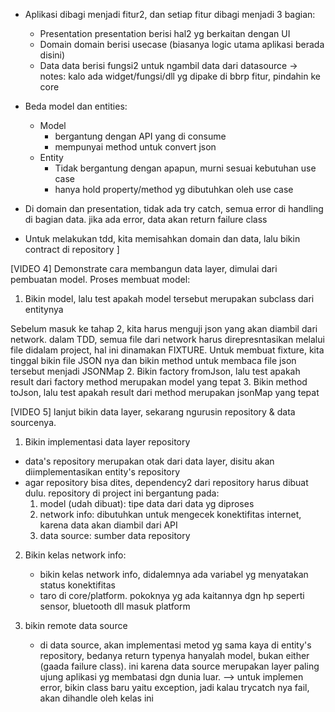 - Aplikasi dibagi menjadi fitur2, dan setiap fitur dibagi menjadi 3 bagian:
  - Presentation
    presentation berisi hal2 yg berkaitan dengan UI
  - Domain
    domain berisi usecase (biasanya logic utama aplikasi berada disini)
  - Data
    data berisi fungsi2 untuk ngambil data dari datasource
  -> notes: kalo ada widget/fungsi/dll yg dipake di bbrp fitur, pindahin ke core 

- Beda model dan entities:
  - Model 
    - bergantung dengan API yang di consume
    - mempunyai method untuk convert json
  - Entity
    - Tidak bergantung dengan apapun, murni sesuai kebutuhan use case
    - hanya hold property/method yg dibutuhkan oleh use case

- Di domain dan presentation, tidak ada try catch, semua error di handling di bagian data. 
  jika ada error, data akan return failure class

- Untuk melakukan tdd, kita memisahkan domain dan data, lalu bikin contract di repository ]


[VIDEO 4]
Demonstrate cara membangun data layer, dimulai dari pembuatan model.
Proses membuat model:
1. Bikin model, lalu test apakah model tersebut merupakan subclass dari entitynya

Sebelum masuk ke tahap 2, kita harus menguji json yang akan diambil dari network.
dalam TDD, semua file dari network harus direpresntasikan melalui file didalam project, 
hal ini dinamakan FIXTURE.
Untuk membuat fixture, kita tinggal bikin file JSON nya dan bikin method untuk membaca file json
tersebut menjadi JSONMap
2. Bikin factory fromJson, lalu test apakah result dari factory method merupakan model yang tepat
3. Bikin method toJson, lalu test apakah result dari method merupakan jsonMap yang tepat

[VIDEO 5]
lanjut bikin data layer, sekarang ngurusin repository & data sourcenya.
1. Bikin implementasi data layer repository
  - data's repository merupakan otak dari data layer, disitu akan 
    diimplementasikan entity's repository
  - agar repository bisa dites, dependency2 dari repository harus dibuat dulu.
    repository di project ini bergantung pada: 
    1. model (udah dibuat): tipe data dari data yg diproses 
    2. network info: dibutuhkan untuk mengecek konektifitas internet, karena data akan diambil dari API
    3. data source: sumber data repository 

2. Bikin kelas network info:
   - bikin kelas network info, didalemnya ada variabel yg menyatakan status konektifitas
   - taro di core/platform. pokoknya yg ada kaitannya dgn hp seperti 
     sensor, bluetooth dll masuk platform  

3. bikin remote data source 
   - di data source, akan implementasi metod yg sama kaya di entity's repository, bedanya
     return typenya hanyalah model, bukan either (gaada failure class). 
     ini karena data source merupakan layer paling ujung aplikasi yg membatasi dgn dunia luar.
     --> untuk implemen error, bikin class baru yaitu exception, jadi kalau trycatch nya fail, 
         akan dihandle oleh kelas ini

  